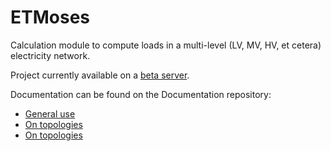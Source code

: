 # ETMoses

Calculation module to compute loads in a multi-level (LV, MV, HV, et cetera)
electricity network.

Project currently available on a [beta server](http://beta.moses.et-model.com).

Documentation can be found on the Documentation repository:
* [General use](https://github.com/quintel/documentation/blob/master/general/testing_grounds_overview.md)
* [On topologies](https://github.com/quintel/documentation/blob/master/general/topology.md)
* [On topologies](https://github.com/quintel/documentation/blob/master/general/topology_syntax.md)
